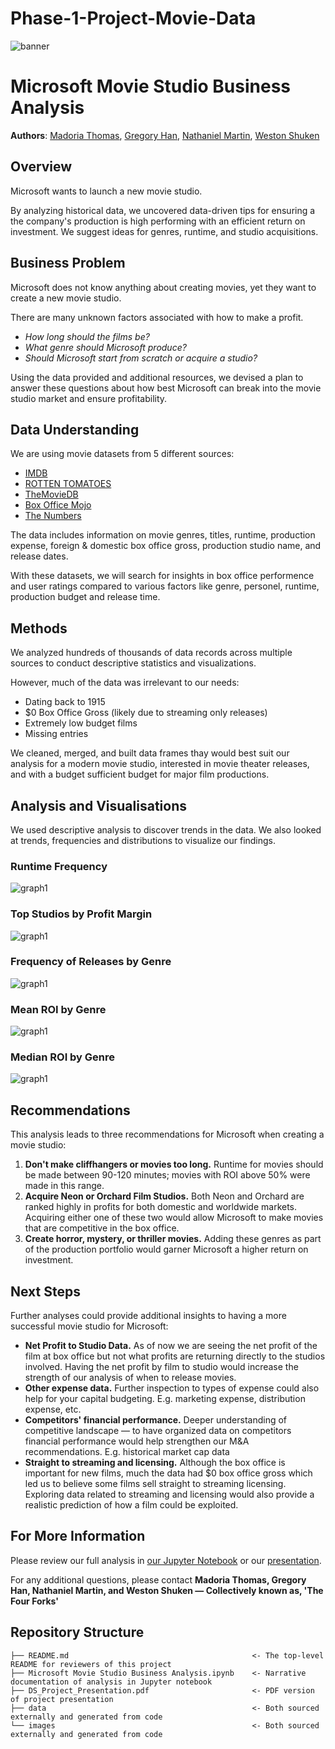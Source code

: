# Phase-1-Project-Movie-Data
![banner](./images/microsoft-banner.jpg)
# Microsoft Movie Studio Business Analysis

**Authors**: [Madoria Thomas](https://github.com/madoriathomas), [Gregory Han](https://github.com/gregoryhhan), [Nathaniel Martin](https://github.com/UpGoerFive), [Weston Shuken](https://github.com/westonshuken)

## Overview

Microsoft wants to launch a new movie studio.

By analyzing historical data, we uncovered data-driven tips for ensuring a the company's production is high performing with an efficient return on investment. We suggest ideas for genres, runtime, and studio acquisitions.

## Business Problem

Microsoft does not know anything about creating movies, yet they want to create a new movie studio. 

There are many unknown factors associated with how to make a profit.

* *How long should the films be?*
* *What genre should Microsoft produce?*
* *Should Microsoft start from scratch or acquire a studio?*

Using the data provided and additional resources, we devised a plan to answer these questions about how best Microsoft can break into the movie studio market and ensure profitability.

## Data Understanding

We are using movie datasets from 5 different sources:

* [IMDB]()
* [ROTTEN TOMATOES]()
* [TheMovieDB]()
* [Box Office Mojo]()
* [The Numbers]()

The data includes information on movie genres, titles, runtime, production expense, foreign & domestic box office gross, production studio name, and release dates.

With these datasets, we will search for insights in box office performence and user ratings compared to various factors like genre, personel, runtime, production budget and release time.

## Methods

We analyzed hundreds of thousands of data records across multiple sources to conduct descriptive statistics and visualizations.

However, much of the data was irrelevant to our needs:

* Dating back to 1915
* $0 Box Office Gross (likely due to streaming only releases)
* Extremely low budget films 
* Missing entries

We cleaned, merged, and built data frames thay would best suit our analysis for a modern movie studio, interested in movie theater releases, and with a budget sufficient budget for major film productions.

## Analysis and Visualisations
We used descriptive analysis to discover trends in the data. We also looked at trends, frequencies and distributions to visualize our findings.

### Runtime Frequency 
![graph1](./images/runtime_distribution_ROI50.png)

### Top Studios by Profit Margin
![graph1](./images/topstudios_profitmargin.png)

### Frequency of Releases by Genre
![graph1](./images/movie_freq_genre.png)

### Mean ROI by Genre
![graph1](./images/mean_ROI_genre.png)

### Median ROI by Genre
![graph1](./images/median_ROI_genre.png)


## Recommendations

This analysis leads to three recommendations for Microsoft when creating a movie studio:

1. **Don't make cliffhangers or movies too long.** Runtime for movies should be made between 90-120 minutes; movies with ROI above 50% were made in this range.
2. **Acquire Neon or Orchard Film Studios.** Both Neon and Orchard are ranked highly in profits for both domestic and worldwide markets. Acquiring either one of these two would allow Microsoft to make movies that are competitive in the box office.
3. **Create horror, mystery, or thriller movies.** Adding these genres as part of the production portfolio would garner Microsoft a higher return on investment.


## Next Steps

Further analyses could provide additional insights to having a more successful movie studio for Microsoft:

* **Net Profit to Studio Data.** As of now we are seeing the net profit of the film at box office but not what profits are returning directly to the studios involved. Having the net profit by film to studio would increase the strength of our analysis of when to release movies.
* **Other expense data.** Further inspection to types of expense could also help for your capital budgeting. E.g. marketing expense, distribution expense, etc.
* **Competitors' financial performance.** Deeper understanding of competitive landscape — to have organized data on competitors financial performance would help strengthen our M&A recommendations. E.g. historical market cap data
* **Straight to streaming and licensing.** Although the box office is important for new films, much the data had $0 box office gross which led us to believe some films sell straight to streaming licensing. Exploring data related to streaming and licensing would also provide a realistic prediction of how a film could be exploited.


## For More Information

Please review our full analysis in [our Jupyter Notebook](./dsc-phase1-project-template.ipynb) or our [presentation](./DS_Project_Presentation.pdf).

For any additional questions, please contact **Madoria Thomas, Gregory Han, Nathaniel Martin, and Weston Shuken — Collectively known as, 'The Four Forks'**

## Repository Structure

```
├── README.md                                         <- The top-level README for reviewers of this project
├── Microsoft Movie Studio Business Analysis.ipynb    <- Narrative documentation of analysis in Jupyter notebook
├── DS_Project_Presentation.pdf                       <- PDF version of project presentation
├── data                                              <- Both sourced externally and generated from code
└── images                                            <- Both sourced externally and generated from code
